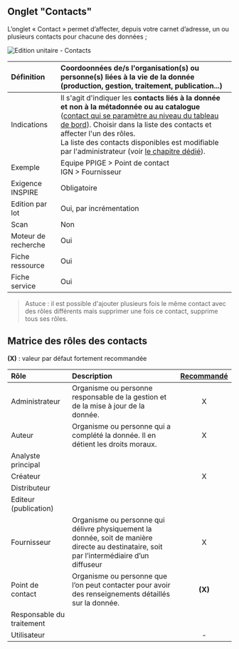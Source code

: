 ## Onglet "Contacts"

L’onglet « Contact » permet d’affecter, depuis votre carnet d’adresse, un ou plusieurs contacts pour chacune des données ;

![Edition unitaire - Contacts](/images/inv_edit_one_contacts.png "L'édition unitaire - onglet Contacts")

| Définition          | Coordoonnées de/s l'organisation(s) ou personne(s) liées à la vie de la donnée (production, gestion, traitement, publication...) |
| :------------------ | :------------------------------------------------ |
| Indications         | Il s'agit d'indiquer les **contacts liés à la donnée et non à la métadonnée ou au catalogue** ([contact qui se paramètre au niveau du tableau de bord](../../settings/dashboard.html#le-point-de-contact-du-groupe-de-travail)). Choisir dans la liste des contacts et affecter l'un des rôles.<br />La liste des contacts disponibles est modifiable par l'administrateur (voir [le chapitre dédié](../../features/admin/contacts.html)).|
| Exemple             | Equipe PPIGE > Point de contact<br />IGN > Fournisseur |
| Exigence INSPIRE    | Obligatoire                   |
| Edition par lot     | Oui, par incrémentation       |
| Scan                | Non                           |
| Moteur de recherche | Oui                           |
| Fiche ressource     | Oui                           |
| Fiche service       | Oui                           |


> Astuce : il est possible d'ajouter plusieurs fois le même contact avec des rôles différents mais supprimer une fois ce contact, supprime tous ses rôles.

## Matrice des rôles des contacts

**(X)** : valeur par défaut fortement recommandée

| Rôle                      | Description | [Recommandé](http://georezo.net/wiki/main/donnees/inspire/aide_a_la_saisie_des_metadonnees_inspire#organisations_responsables_de_l_etablissement_de_la_gestion_de_la_maintenance_et_de_la_diffusion_des_series_et_services_de_donnees_geographiques)|
|:------------------------- |:----------- | :----------: |
| Administrateur            | Organisme ou personne responsable de la gestion et de la mise à jour de la donnée. |  X           |
| Auteur                    | Organisme ou personne qui a complété la donnée. Il en détient les droits moraux. |  X           |
| Analyste principal        |             |              |
| Créateur                  |             |  X           |
| Distributeur              |             |              |
| Editeur (publication)     |             |              |
| Fournisseur               | Organisme ou personne qui délivre physiquement la donnée, soit de manière directe au destinataire, soit par l’intermédiaire d’un diffuseur | X |
| Point de contact          | Organisme ou personne que l’on peut contacter pour avoir des renseignements détaillés sur la donnée. |  **(X)**       |
| Responsable du traitement |             |              |
| Utilisateur               |             | -            |


